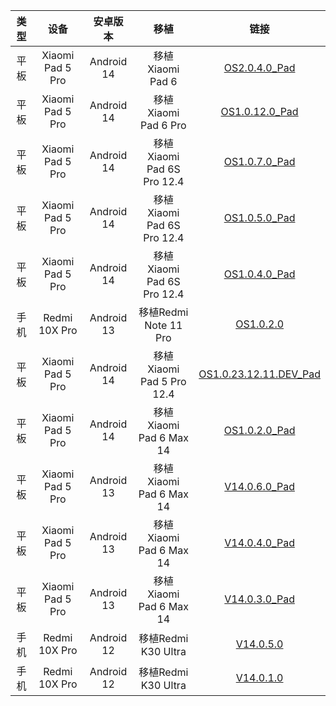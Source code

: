 | 类型 | 设备 | 安卓版本 | 移植 | 链接 |
| :-: | :-: | :-: | :-: | :-: |
| 平板 | Xiaomi Pad 5 Pro | Android 14 | 移植Xiaomi Pad 6 | [OS2.0.4.0_Pad](https://github.com/ymdzq/Port_MIUI_ROM/blob/OS2.0.4.0_Pad/XIAOMIPAD5PRO.md) |
| 平板 | Xiaomi Pad 5 Pro | Android 14 | 移植Xiaomi Pad 6 Pro | [OS1.0.12.0_Pad](https://github.com/ymdzq/Port_MIUI_ROM/blob/OS1.0.12.0_Pad/XIAOMIPAD5PRO.md) |
| 平板 | Xiaomi Pad 5 Pro | Android 14 | 移植Xiaomi Pad 6S Pro 12.4 | [OS1.0.7.0_Pad](https://github.com/ymdzq/Port_MIUI_ROM/blob/OS1.0.7.0_Pad/XIAOMIPAD5PRO.md) |
| 平板 | Xiaomi Pad 5 Pro | Android 14 | 移植Xiaomi Pad 6S Pro 12.4 | [OS1.0.5.0_Pad](https://github.com/ymdzq/Port_MIUI_ROM/blob/OS1.0.5.0_Pad/XIAOMIPAD5PRO.md) |
| 平板 | Xiaomi Pad 5 Pro | Android 14 | 移植Xiaomi Pad 6S Pro 12.4 | [OS1.0.4.0_Pad](https://github.com/ymdzq/Port_MIUI_ROM/blob/OS1.0.4.0_Pad/XIAOMIPAD5PRO.md) |
| 手机 | Redmi 10X Pro | Android 13 | 移植Redmi Note 11 Pro | [OS1.0.2.0](https://github.com/ymdzq/Port_MIUI_ROM/blob/OS1.0.2.0/REDMI10XPRO.md) |
| 平板 | Xiaomi Pad 5 Pro | Android 14 | 移植Xiaomi Pad 5 Pro 12.4 | [OS1.0.23.12.11.DEV_Pad](https://github.com/ymdzq/Port_MIUI_ROM/blob/OS1.0.23.12.11.DEV_Pad/XIAOMIPAD5PRO.md) |
| 平板 | Xiaomi Pad 5 Pro | Android 14 | 移植Xiaomi Pad 6 Max 14 | [OS1.0.2.0_Pad](https://github.com/ymdzq/Port_MIUI_ROM/blob/OS1.0.2.0_Pad/XIAOMIPAD5PRO.md) |
| 平板 | Xiaomi Pad 5 Pro | Android 13 | 移植Xiaomi Pad 6 Max 14 | [V14.0.6.0_Pad](https://github.com/ymdzq/Port_MIUI_ROM/blob/V14.0.6.0_Pad/XIAOMIPAD5PRO.md) |
| 平板 | Xiaomi Pad 5 Pro | Android 13 | 移植Xiaomi Pad 6 Max 14 | [V14.0.4.0_Pad](https://github.com/ymdzq/Port_MIUI_ROM/blob/V14.0.4.0_Pad/XIAOMIPAD5PRO.md) |
| 平板 | Xiaomi Pad 5 Pro | Android 13 | 移植Xiaomi Pad 6 Max 14 | [V14.0.3.0_Pad](https://github.com/ymdzq/Port_MIUI_ROM/blob/V14.0.3.0_Pad/XIAOMIPAD5PRO.md) |
| 手机 | Redmi 10X Pro | Android 12 | 移植Redmi K30 Ultra | [V14.0.5.0](https://github.com/ymdzq/Port_MIUI_ROM/blob/V14.0.5.0/REDMI10XPRO.md) |
| 手机 | Redmi 10X Pro | Android 12 | 移植Redmi K30 Ultra | [V14.0.1.0](https://github.com/ymdzq/Port_MIUI_ROM/blob/V14.0.1.0/REDMI10XPRO.md) |
